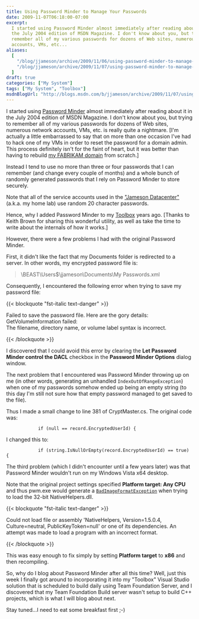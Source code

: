 ```yaml
---
title: Using Password Minder to Manage Your Passwords
date: 2009-11-07T06:18:00-07:00
excerpt:
  I started using Password Minder almost immediately after reading about it in
  the July 2004 edition of MSDN Magazine. I don't know about you, but trying to
  remember all of my various passwords for dozens of Web sites, numerous network
  accounts, VMs, etc...
aliases:
  [
    "/blog/jjameson/archive/2009/11/06/using-password-minder-to-manage-your-passwords.aspx",
    "/blog/jjameson/archive/2009/11/07/using-password-minder-to-manage-your-passwords.aspx",
  ]
draft: true
categories: ["My System"]
tags: ["My System", "Toolbox"]
msdnBlogUrl: "http://blogs.msdn.com/b/jjameson/archive/2009/11/07/using-password-minder-to-manage-your-passwords.aspx"
---
```


I started using
[Password Minder](http://msdn.microsoft.com/en-us/magazine/cc163958.aspx) almost
immediately after reading about it in the July 2004 edition of MSDN Magazine. I
don't know about you, but trying to remember all of my various passwords for
dozens of Web sites, numerous network accounts, VMs, etc. is really quite a
nightmare.
[I'm actually a little embarrassed to say that on more than one occasion I've had to hack one of my VMs in order to reset the password for a domain admin. This process definitely isn't for the faint of heart, but it was better than having to rebuild [my FABRIKAM domain](/blog/jjameson/2009/09/14/the-jameson-datacenter)
from scratch.]

Instead I tend to use no more than three or four passwords that I can remember
(and change every couple of months) and a whole bunch of randomly generated
passwords that I rely on Password Minder to store securely.

Note that all of the service accounts used in the
["Jameson Datacenter"](/blog/jjameson/2009/09/14/the-jameson-datacenter) (a.k.a.
my home lab) use random 20 character passwords.

Hence, why I added Password Minder to my
[Toolbox](/blog/jjameson/2007/03/22/backedup-and-notbackedup) years ago. [Thanks
to Keith Brown for sharing this wonderful utility, as well as take the time to
write about the internals of how it works.]

However, there were a few problems I had with the original Password Minder.

First, it didn't like the fact that my Documents folder is redirected to a
server. In other words, my encrypted password file is:

> \\BEAST\Users$\jjameson\Documents\My Passwords.xml

Consequently, I encountered the following error when trying to save my password
file:

{{< blockquote "fst-italic text-danger" >}}

Failed to save the password file. Here are the gory details:
GetVolumeInformation failed:\
The filename, directory name, or volume label syntax is incorrect.

{{< /blockquote >}}

I discovered that I could avoid this error by clearing the **Let Password Minder
control the DACL** checkbox in the **Password Minder Options** dialog window.

The next problem that I encountered was Password Minder throwing up on me (in
other words, generating an unhandled `IndexOutOfRangeException`) when one of my
passwords somehow ended up being an empty string (to this day I'm still not sure
how that empty password managed to get saved to the file).

Thus I made a small change to line 381 of CryptMaster.cs. The original code was:

```
            if (null == record.EncryptedUserId) {
```

I changed this to:

```
            if (string.IsNullOrEmpty(record.EncryptedUserId) == true) {
```

The third problem (which I didn't encounter until a few years later) was that
Password Minder wouldn't run on my Windows Vista x64 desktop.

Note that the original project settings specified **Platform target: Any CPU**
and thus pwm.exe would generate a
[`BadImageFormatException`](http://msdn.microsoft.com/en-us/library/system.badimageformatexception.aspx)
when trying to load the 32-bit NativeHelpers.dll.

{{< blockquote "fst-italic text-danger" >}}

Could not load file or assembly 'NativeHelpers, Version=1.5.0.4,
Culture=neutral, PublicKeyToken=null' or one of its dependencies. An attempt was
made to load a program with an incorrect format.

{{< /blockquote >}}

This was easy enough to fix simply by setting **Platform target** to **x86** and
then recompiling.

So, why do I blog about Password Minder after all this time? Well, just this
week I finally got around to incorporating it into my "Toolbox" Visual Studio
solution that is scheduled to build daily using Team Foundation Server, and I
discovered that my Team Foundation Build server wasn't setup to build C++
projects, which is what I will blog about next.

Stay tuned...I need to eat some breakfast first ;-)
